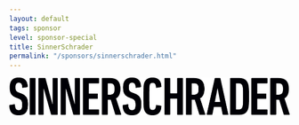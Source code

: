 ```yaml
---
layout: default
tags: sponsor
level: sponsor-special
title: SinnerSchrader
permalink: "/sponsors/sinnerschrader.html"
---
```


<a href="http://www.sinnerschrader.com/en/" target="_blank" rel="nofollow"><img src="/sponsors/images/sinnerschrader.png" class="sponsor-no-text" alt="SinnerSchrader" /></a>
